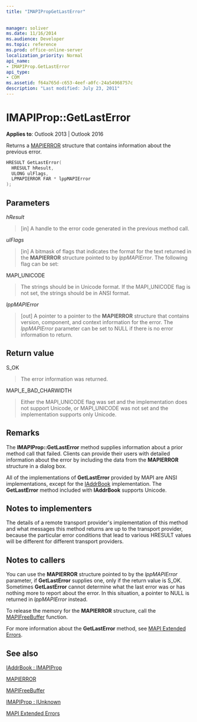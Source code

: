 ```yaml
---
title: "IMAPIPropGetLastError"
 
 
manager: soliver
ms.date: 11/16/2014
ms.audience: Developer
ms.topic: reference
ms.prod: office-online-server
localization_priority: Normal
api_name:
- IMAPIProp.GetLastError
api_type:
- COM
ms.assetid: f64a765d-c653-4eef-a0fc-24a54968757c
description: "Last modified: July 23, 2011"
---
```


# IMAPIProp::GetLastError

  
  
**Applies to**: Outlook 2013 | Outlook 2016 
  
Returns a [MAPIERROR](mapierror.md) structure that contains information about the previous error. 
  
```cpp
HRESULT GetLastError(
  HRESULT hResult,
  ULONG ulFlags,
  LPMAPIERROR FAR * lppMAPIError
);
```

## Parameters

 _hResult_
  
> [in] A handle to the error code generated in the previous method call.
    
 _ulFlags_
  
> [in] A bitmask of flags that indicates the format for the text returned in the **MAPIERROR** structure pointed to by  _lppMAPIError_. The following flag can be set:
    
MAPI_UNICODE 
  
> The strings should be in Unicode format. If the MAPI_UNICODE flag is not set, the strings should be in ANSI format.
    
 _lppMAPIError_
  
> [out] A pointer to a pointer to the **MAPIERROR** structure that contains version, component, and context information for the error. The  _lppMAPIError_ parameter can be set to NULL if there is no error information to return. 
    
## Return value

S_OK 
  
> The error information was returned.
    
MAPI_E_BAD_CHARWIDTH 
  
> Either the MAPI_UNICODE flag was set and the implementation does not support Unicode, or MAPI_UNICODE was not set and the implementation supports only Unicode.
    
## Remarks

The **IMAPIProp::GetLastError** method supplies information about a prior method call that failed. Clients can provide their users with detailed information about the error by including the data from the **MAPIERROR** structure in a dialog box. 
  
All of the implementations of **GetLastError** provided by MAPI are ANSI implementations, except for the [IAddrBook](iaddrbookimapiprop.md) implementation. The **GetLastError** method included with **IAddrBook** supports Unicode. 
  
## Notes to implementers

The details of a remote transport provider's implementation of this method and what messages this method returns are up to the transport provider, because the particular error conditions that lead to various HRESULT values will be different for different transport providers.
  
## Notes to callers

You can use the **MAPIERROR** structure pointed to by the  _lppMAPIError_ parameter, if **GetLastError** supplies one, only if the return value is S_OK. Sometimes **GetLastError** cannot determine what the last error was or has nothing more to report about the error. In this situation, a pointer to NULL is returned in  _lppMAPIError_ instead. 
  
To release the memory for the **MAPIERROR** structure, call the [MAPIFreeBuffer](mapifreebuffer.md) function. 
  
For more information about the **GetLastError** method, see [MAPI Extended Errors](mapi-extended-errors.md).
  
## See also



[IAddrBook : IMAPIProp](iaddrbookimapiprop.md)
  
[MAPIERROR](mapierror.md)
  
[MAPIFreeBuffer](mapifreebuffer.md)
  
[IMAPIProp : IUnknown](imapipropiunknown.md)


[MAPI Extended Errors](mapi-extended-errors.md)

